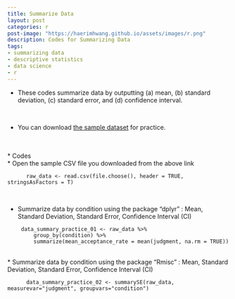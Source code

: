 ```yaml
---
title: Summarize Data
layout: post
categories: r
post-image: "https://haerimhwang.github.io/assets/images/r.png"
description: Codes for Summarizing Data
tags:
- summarizing data
- descriptive statistics
- data science 
- r
---
```


* These codes summarize data by outputting (a) mean, (b) standard deviation, (c) standard error, and (d) confidence interval.  
<br>   

* You can download [the sample dataset](https://haerimhwang.github.io/assets/data/CSV_judgment_data.csv) for practice.  
<br> 
<br> 
* Codes
<br>    
    * Open the sample CSV file you downloaded from the above link
        
          raw_data <- read.csv(file.choose(), header = TRUE, stringsAsFactors = T)
 
   <br>

   * Summarize data by condition using the package “dplyr” : Mean, Standard Deviation, Standard Error, Confidence Interval (CI)
        
          data_summary_practice_01 <- raw_data %>%
              group_by(condition) %>%
              summarize(mean_acceptance_rate = mean(judgment, na.rm = TRUE))   
 
   <br>
   * Summarize data by condition using the package “Rmisc” : Mean, Standard Deviation, Standard Error, Confidence Interval (CI)
        
          data_summary_practice_02 <- summarySE(raw_data, measurevar="judgment", groupvars="condition") 
            
<br> 
<br> 
